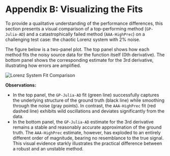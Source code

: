 # Appendix B: Visualizing the Fits

To provide a qualitative understanding of the performance differences, this section presents a visual comparison of a top-performing method (`GP-Julia-AD`) and a catastrophically failed method (`AAA-HighPrec`) on a challenging test case: the chaotic Lorenz system with 2% noise.

The figure below is a two-panel plot. The top panel shows how each method fits the noisy source data for the function itself (0th derivative). The bottom panel shows the corresponding estimate for the 3rd derivative, illustrating how errors are amplified.

![Lorenz System Fit Comparison](figures/lorenz_fit_comparison.png)

**Observations:**

*   In the top panel, the `GP-Julia-AD` fit (green line) successfully captures the underlying structure of the ground truth (black line) while smoothing through the noise (gray points). In contrast, the `AAA-HighPrec` fit (red dashed line) exhibits wild oscillations and deviates significantly from the data.
*   In the bottom panel, the `GP-Julia-AD` estimate for the 3rd derivative remains a stable and reasonably accurate approximation of the ground truth. The `AAA-HighPrec` estimate, however, has exploded to an entirely different order of magnitude, bearing no resemblance to the true signal. This visual evidence starkly illustrates the practical difference between a robust and an unstable method.
